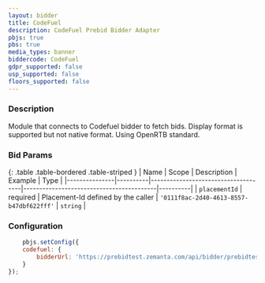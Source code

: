 ```yaml
---
layout: bidder
title: CodeFuel
description: CodeFuel Prebid Bidder Adapter
pbjs: true
pbs: true
media_types: banner
biddercode: CodeFuel
gdpr_supported: false
usp_supported: false
floors_supported: false
---
```


### Description

Module that connects to Codefuel bidder to fetch bids.
Display format is supported but not native format. Using OpenRTB standard.

### Bid Params
{: .table .table-bordered .table-striped }
| Name          | Scope    | Description                         | Example                                  | Type     |
|---------------|----------|-------------------------------------|------------------------------------------|----------|
| `placementId` | required | Placement-Id defined by the caller  | `'0111f8ac-2d40-4613-8557-b47dbf622fff'` | `string` |


### Configuration


```javascript
    pbjs.setConfig({
    codefuel: {
        bidderUrl: 'https://prebidtest.zemanta.com/api/bidder/prebidtest/bid/'
    }
});
```
